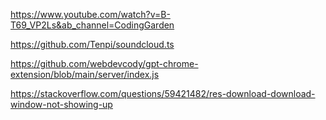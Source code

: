https://www.youtube.com/watch?v=B-T69_VP2Ls&ab_channel=CodingGarden

https://github.com/Tenpi/soundcloud.ts

https://github.com/webdevcody/gpt-chrome-extension/blob/main/server/index.js


https://stackoverflow.com/questions/59421482/res-download-download-window-not-showing-up